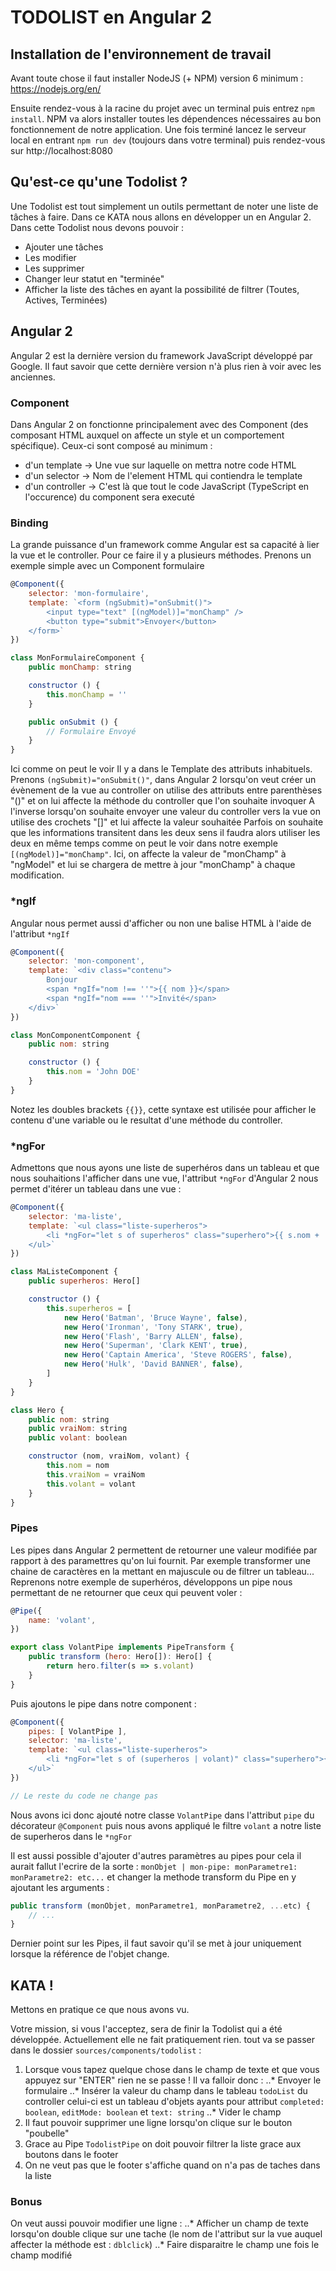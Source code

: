 # TODOLIST en Angular 2

## Installation de l'environnement de travail

Avant toute chose il faut installer NodeJS (+ NPM) version 6 minimum : https://nodejs.org/en/

Ensuite rendez-vous à la racine du projet avec un terminal puis entrez `npm install`. NPM va alors installer toutes les dépendences nécessaires au bon fonctionnement de notre application.
Une fois terminé lancez le serveur local en entrant `npm run dev` (toujours dans votre terminal) puis rendez-vous sur http://localhost:8080

## Qu'est-ce qu'une Todolist ?

Une Todolist est tout simplement un outils permettant de noter une liste de tâches à faire. Dans ce KATA nous allons en développer un en Angular 2.
Dans cette Todolist nous devons pouvoir :

- Ajouter une tâches
- Les modifier
- Les supprimer
- Changer leur statut en "terminée"
- Afficher la liste des tâches en ayant la possibilité de filtrer (Toutes, Actives, Terminées)

## Angular 2

Angular 2 est la dernière version du framework JavaScript développé par Google. Il faut savoir que cette dernière version n'à plus rien à voir avec les anciennes.

### Component

Dans Angular 2 on fonctionne principalement avec des Component (des composant HTML auxquel on affecte un style et un comportement spécifique). Ceux-ci sont composé au minimum :

- d'un template -> Une vue sur laquelle on mettra notre code HTML
- d'un selector -> Nom de l'element HTML qui contiendra le template
- d'un controller -> C'est là que tout le code JavaScript (TypeScript en l'occurence) du component sera executé

### Binding

La grande puissance d'un framework comme Angular est sa capacité à lier la vue et le controller. Pour ce faire il y a plusieurs méthodes. Prenons un exemple simple avec un Component formulaire

```javascript
@Component({
    selector: 'mon-formulaire',
    template: `<form (ngSubmit)="onSubmit()">
        <input type="text" [(ngModel)]="monChamp" />
        <button type="submit">Envoyer</button>
    </form>`
})

class MonFormulaireComponent {
    public monChamp: string

    constructor () {
        this.monChamp = ''
    }

    public onSubmit () {
        // Formulaire Envoyé
    }
}
```

Ici comme on peut le voir Il y a dans le Template des attributs inhabituels. Prenons `(ngSubmit)="onSubmit()"`, dans Angular 2 lorsqu'on veut créer un évènement de la vue au controller on utilise des attributs entre parenthèses "()" et on lui affecte la méthode du controller que l'on souhaite invoquer
A l'inverse lorsqu'on souhaite envoyer une valeur du controller vers la vue on utilise des crochets "[]" et lui affecte la valeur souhaitée
Parfois on souhaite que les informations transitent dans les deux sens il faudra alors utiliser les deux en même temps comme on peut le voir dans notre exemple `[(ngModel)]="monChamp"`. Ici, on affecte la valeur de "monChamp" à "ngModel" et lui se chargera de mettre à jour "monChamp" à chaque modification.

### *ngIf

Angular nous permet aussi d'afficher ou non une balise HTML à l'aide de l'attribut `*ngIf`

```javascript
@Component({
    selector: 'mon-component',
    template: `<div class="contenu">
        Bonjour
        <span *ngIf="nom !== ''">{{ nom }}</span>
        <span *ngIf="nom === ''">Invité</span>
    </div>`
})

class MonComponentComponent {
    public nom: string

    constructor () {
        this.nom = 'John DOE'
    }
}
```

Notez les doubles brackets `{{}}`, cette syntaxe est utilisée pour afficher le contenu d'une variable ou le resultat d'une méthode du controller.

### *ngFor

Admettons que nous ayons une liste de superhéros dans un tableau et que nous souhaitions l'afficher dans une vue, l'attribut `*ngFor` d'Angular 2 nous permet d'itérer un tableau dans une vue :

```javascript
@Component({
    selector: 'ma-liste',
    template: `<ul class="liste-superheros">
        <li *ngFor="let s of superheros" class="superhero">{{ s.nom + '(' + s.vraiNom + ')' }}</li>
    </ul>`
})

class MaListeComponent {
    public superheros: Hero[]

    constructor () {
        this.superheros = [
            new Hero('Batman', 'Bruce Wayne', false),
            new Hero('Ironman', 'Tony STARK', true),
            new Hero('Flash', 'Barry ALLEN', false),
            new Hero('Superman', 'Clark KENT', true),
            new Hero('Captain America', 'Steve ROGERS', false),
            new Hero('Hulk', 'David BANNER', false),
        ]
    }
}

class Hero {
    public nom: string
    public vraiNom: string
    public volant: boolean

    constructor (nom, vraiNom, volant) {
        this.nom = nom
        this.vraiNom = vraiNom
        this.volant = volant
    }
}
```

### Pipes

Les pipes dans Angular 2 permettent de retourner une valeur modifiée par rapport à des paramettres qu'on lui fournit. Par exemple transformer une chaine de caractères en la mettant en majuscule ou de filtrer un tableau...
Reprenons notre exemple de superhéros, développons un pipe nous permettant de ne retourner que ceux qui peuvent voler :

```javascript
@Pipe({
    name: 'volant',
})

export class VolantPipe implements PipeTransform {
    public transform (hero: Hero[]): Hero[] {
        return hero.filter(s => s.volant)
    }
}
```

Puis ajoutons le pipe dans notre component :

```javascript
@Component({
    pipes: [ VolantPipe ],
    selector: 'ma-liste',
    template: `<ul class="liste-superheros">
        <li *ngFor="let s of (superheros | volant)" class="superhero">{{ s.nom + '(' + s.vraiNom + ')' }}</li>
    </ul>`
})

// Le reste du code ne change pas
```

Nous avons ici donc ajouté notre classe `VolantPipe` dans l'attribut `pipe` du décorateur `@Component` puis nous avons appliqué le filtre `volant` a notre liste de superheros dans le `*ngFor`

Il est aussi possible d'ajouter d'autres paramètres au pipes pour cela il aurait fallut l'ecrire de la sorte : `monObjet | mon-pipe: monParametre1: monParametre2: etc...` et changer la methode transform du Pipe en y ajoutant les arguments :

```javascript
public transform (monObjet, monParametre1, monParametre2, ...etc) {
    // ...
}
```

Dernier point sur les Pipes, il faut savoir qu'il se met à jour uniquement lorsque la référence de l'objet change.

## KATA !

Mettons en pratique ce que nous avons vu.

Votre mission, si vous l'acceptez, sera de finir la Todolist qui a été développée. Actuellement elle ne fait pratiquement rien. tout va se passer dans le dossier `sources/components/todolist` :

1. Lorsque vous tapez quelque chose dans le champ de texte et que vous appuyez sur "ENTER" rien ne se passe ! Il va falloir donc :
..* Envoyer le formulaire
..* Insérer la valeur du champ dans le tableau `todoList` du controller celui-ci est un tableau d'objets ayants pour attribut `completed: boolean`, `editMode: boolean` et `text: string`
..* Vider le champ
2. Il faut pouvoir supprimer une ligne lorsqu'on clique sur le bouton "poubelle"
3. Grace au Pipe `TodolistPipe` on doit pouvoir filtrer la liste grace aux boutons dans le footer
4. On ne veut pas que le footer s'affiche quand on n'a pas de taches dans la liste

### Bonus

On veut aussi pouvoir modifier une ligne :
..* Afficher un champ de texte lorsqu'on double clique sur une tache (le nom de l'attribut sur la vue auquel affecter la méthode est : `dblclick`)
..* Faire disparaitre le champ une fois le champ modifié